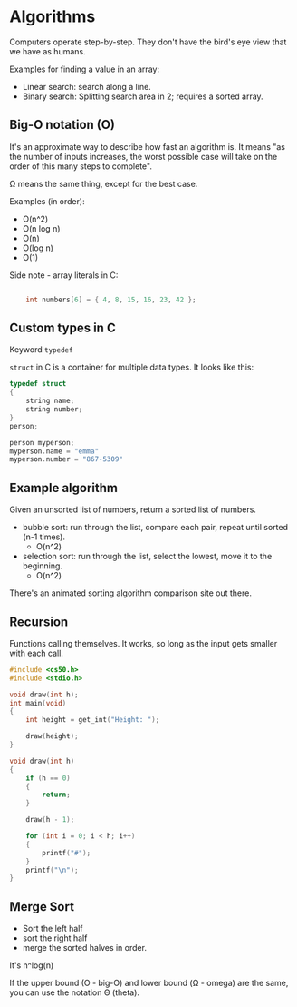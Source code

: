 # Algorithms

Computers operate step-by-step. They don't have the bird's eye view that we have
as humans.

Examples for finding a value in an array:

- Linear search: search along a line.
- Binary search: Splitting search area in 2; requires a sorted array.

## Big-O notation (O)

It's an approximate way to describe how fast an algorithm is. It means "as the
number of inputs increases, the worst possible case will take on the order of
this many steps to complete".

Ω means the same thing, except for the best case.

Examples (in order):

- O(n^2)
- O(n log n)
- O(n)
- O(log n)
- O(1)

Side note - array literals in C:

```C

    int numbers[6] = { 4, 8, 15, 16, 23, 42 };

```

## Custom types in C

Keyword `typedef`

`struct` in C is a container for multiple data types. It looks like this:

```C
typedef struct
{
    string name;
    string number;
}
person;

person myperson;
myperson.name = "emma"
myperson.number = "867-5309"
```

## Example algorithm

Given an unsorted list of numbers, return a sorted list of numbers.

- bubble sort: run through the list, compare each pair, repeat until sorted (n-1
  times).
  - O(n^2)
- selection sort: run through the list, select the lowest, move it to the
  beginning.
  - O(n^2)

There's an animated sorting algorithm comparison site out there.

## Recursion

Functions calling themselves. It works, so long as the input gets smaller with
each call.

```C
#include <cs50.h>
#include <stdio.h>

void draw(int h);
int main(void)
{
    int height = get_int("Height: ");

    draw(height);
}

void draw(int h)
{
    if (h == 0)
    {
        return;
    }

    draw(h - 1);

    for (int i = 0; i < h; i++)
    {
        printf("#");
    }
    printf("\n");
}
```

## Merge Sort

- Sort the left half
- sort the right half
- merge the sorted halves in order.

It's n^log(n)

If the upper bound (O - big-O) and lower bound (Ω - omega) are the same, you can
use the notation Θ (theta).
